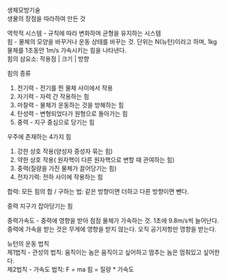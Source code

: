 생체모방기술\
생물의 장점을 따라하여 만든 것

역학적 시스템 - 규칙에 따라 변화하며 균형을 유지하는 시스템\
힘 - 물체의 모양을 바꾸거나 운동 상태를 바꾸는 것.
단위는 N(뉴턴)이라고 하며, 1kg 물체를 1초동안 1m/s 가속시키는 힘을 나타낸다.\
힘의 삼요소: 작용점 | 크기 | 방향

힘의 종류
1. 전기력 - 전기를 띈 물체 사이에서 작용
2. 자기력 - 자력 간 작용하는 힘
3. 마찰력 - 물체가 운동하는 것을 방해하는 힘
4. 탄성력 - 변형되었다가 원형으로 돌아가는 힘
5. 중력 - 지구 중심으로 당기는 힘

우주에 존재하는 4가지 힘
1. 강한 상호 작용(양성자 중성자 묶는 힘)
2. 약한 상호 작용( 원자핵이 다른 원자핵으로 변할 때 관여하는 힘)
3. 중력(질량을 가진 물체가 끌어당기는 힘)
4. 전자기력: 전하 사이에 작용하는 힘

합력: 모든 힘의 합 / 구하는 법: 같은 방향이면 더하고 다른 방향이면 뺀다.

중력 지구가 잡아당기는 힘

중력가속도 - 중력에 영향을 받아 점점 물체가 가속하는 것. 1초에 9.8m/s씩 늘어난다. 중력에 가속을 받는 것은 무게에 영향을 받지 않는다. 오직 공기저항만 영향을 받는다.

뉴턴의 운동 법칙\
제1법칙 - 관성의 법칙: 움직이는 놈은 움직이고 싶어하고 멈추는 놈은 멈춰있고 싶어한다.\
제2법칙 - 가속도 법칙: F = ma 힘 = 질량 * 가속도
